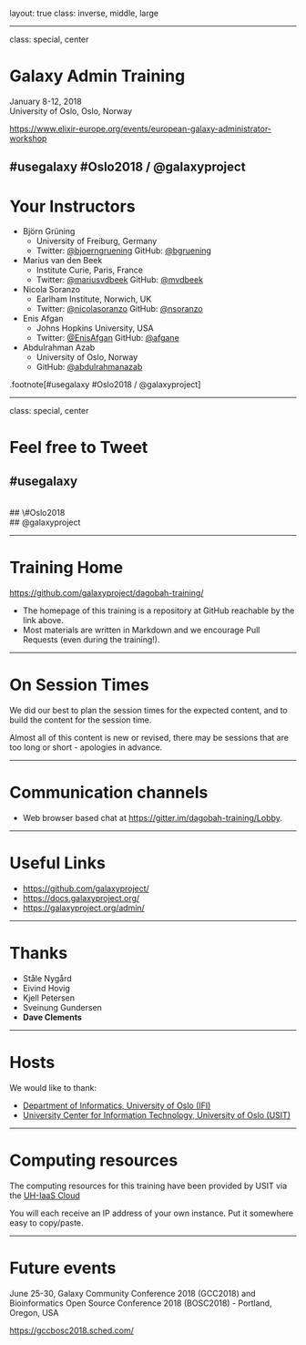 layout: true
class: inverse, middle, large

---
class: special, center

# Galaxy Admin Training

January 8-12, 2018<br />
University of Oslo, Oslo, Norway

https://www.elixir-europe.org/events/european-galaxy-administrator-workshop

\#usegalaxy \#Oslo2018 / @galaxyproject
---
# Your Instructors

- Björn Grüning
  - University of Freiburg, Germany
  - Twitter: [@bjoerngruening](https://twitter.com/bjoerngruening) GitHub: [@bgruening](https://github.com/bgruening)
- Marius van den Beek
  - Institute Curie, Paris, France
  - Twitter: [@mariusvdbeek](https://twitter.com/mariusvdbeek) GitHub: [@mvdbeek](https://github.com/mvdbeek)
- Nicola Soranzo
  - Earlham Institute, Norwich, UK
  - Twitter: [@nicolasoranzo](https://twitter.com/nicolasoranzo) GitHub: [@nsoranzo](https://github.com/nsoranzo)
- Enis Afgan
  - Johns Hopkins University, USA
  - Twitter: [@EnisAfgan](https://twitter.com/EnisAfgan) GitHub: [@afgane](https://github.com/afgane)
- Abdulrahman Azab
  - University of Oslo, Norway
  - GitHub: [@abdulrahmanazab](https://github.com/abdulrahmanazab)

.footnote[\#usegalaxy \#Oslo2018 / @galaxyproject]

---
class: special, center
# Feel free to Tweet

## \#usegalaxy
<br />
## \#Oslo2018
<br />
## @galaxyproject

---
# Training Home

https://github.com/galaxyproject/dagobah-training/

* The homepage of this training is a repository at GitHub reachable by the link above.
* Most materials are written in Markdown and we encourage Pull Requests (even during the training!).

---
# On Session Times


We did our best to plan the session times for the expected content, and to build the content for the session time.

Almost all of this content is new or revised, there may be sessions that are too long or short - apologies in advance.

---
# Communication channels


* Web browser based chat at https://gitter.im/dagobah-training/Lobby.

---
# Useful Links

- https://github.com/galaxyproject/
- https://docs.galaxyproject.org/
- https://galaxyproject.org/admin/

---
# Thanks

- Ståle Nygård
- Eivind Hovig
- Kjell Petersen
- Sveinung Gundersen
- **Dave Clements**

---
# Hosts

We would like to thank:
- [Department of Informatics, University of Oslo (IFI)](http://www.mn.uio.no/ifi/)
- [University Center for Information Technology, University of Oslo (USIT)](http://www.usit.uio.no/)

---
# Computing resources

The computing resources for this training have been provided by USIT via the [UH-IaaS Cloud](http://www.uh-iaas.no/)

You will each receive an IP address of your own instance. Put it somewhere easy to copy/paste.

---
# Future events

June 25-30, Galaxy Community Conference 2018 (GCC2018) and Bioinformatics Open Source Conference 2018 (BOSC2018) - Portland, Oregon, USA

https://gccbosc2018.sched.com/

